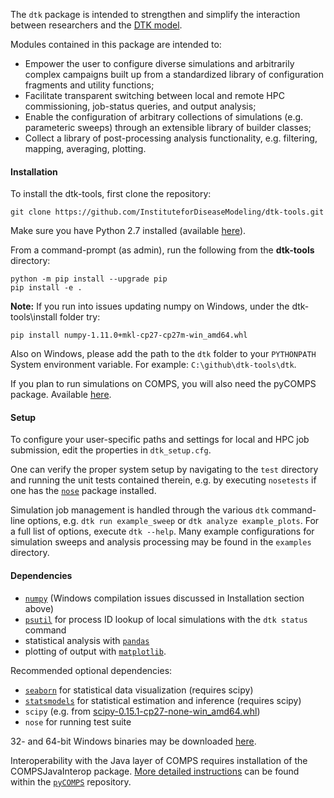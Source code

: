 The `dtk` package is intended to strengthen and simplify the interaction between researchers and the [DTK model](http://idmod.org/idmdoc/).

Modules contained in this package are intended to:
- Empower the user to configure diverse simulations and arbitrarily complex campaigns built up from a standardized library of configuration fragments and utility functions; 
- Facilitate transparent switching between local and remote HPC commissioning, job-status queries, and output analysis;
- Enable the configuration of arbitrary collections of simulations (e.g. parameteric sweeps) through an extensible library of builder classes; 
- Collect a library of post-processing analysis functionality, e.g. filtering, mapping, averaging, plotting.

#### Installation

To install the dtk-tools, first clone the repository:
```
git clone https://github.com/InstituteforDiseaseModeling/dtk-tools.git
```

Make sure you have Python 2.7 installed (available [here](https://www.python.org/downloads/)).

From a command-prompt (as admin), run the following from the **dtk-tools** directory:
```
python -m pip install --upgrade pip
pip install -e . 
```

**Note:** If you run into issues updating numpy on Windows, under the dtk-tools\install folder try:

```
pip install numpy-1.11.0+mkl-cp27-cp27m-win_amd64.whl
```


Also on Windows, please add the path to the `dtk` folder to your `PYTHONPATH` System environment variable. For example: `C:\github\dtk-tools\dtk`.

If you plan to run simulations on COMPS, you will also need the pyCOMPS package. Available [here](https://github.com/InstituteforDiseaseModeling/pyCOMPS).

#### Setup

To configure your user-specific paths and settings for local and HPC job submission, edit the properties in `dtk_setup.cfg`.

One can verify the proper system setup by navigating to the `test` directory and running the unit tests contained therein, e.g. by executing `nosetests` if one has the [`nose`](http://nose.readthedocs.org/en/latest/index.html) package installed.

Simulation job management is handled through the various `dtk` command-line options, e.g. `dtk run example_sweep` or `dtk analyze example_plots`.  For a full list of options, execute `dtk --help`.  Many example configurations for simulation sweeps and analysis processing may be found in the `examples` directory.

#### Dependencies

* [`numpy`](https://pypi.python.org/pypi/numpy) (Windows compilation issues discussed in Installation section above)
* [`psutil`](https://pypi.python.org/pypi/psutil) for process ID lookup of local simulations with the `dtk status` command
* statistical analysis with [`pandas`](https://pypi.python.org/pypi/pandas)
* plotting of output with [`matplotlib`](https://pypi.python.org/pypi/matplotlib).

Recommended optional dependencies: 
* [`seaborn`](http://stanford.edu/~mwaskom/software/seaborn/) for statistical data visualization (requires scipy)
* [`statsmodels`](https://pypi.python.org/pypi/statsmodels) for statistical estimation and inference (requires scipy)
* `scipy` (e.g. from [scipy-0.15.1-cp27-none-win_amd64.whl](http://www.lfd.uci.edu/~gohlke/pythonlibs))
* `nose` for running test suite

32- and 64-bit Windows binaries may be downloaded [here](http://www.lfd.uci.edu/~gohlke/pythonlibs).

Interoperability with the Java layer of COMPS requires installation of the COMPSJavaInterop package.  [More detailed instructions](https://github.com/InstituteforDiseaseModeling/pyCOMPS/blob/master/README.md) can be found within the [`pyCOMPS`](https://github.com/InstituteforDiseaseModeling/pyCOMPS) repository.
